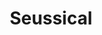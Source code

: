 ---
layout: productions
title: Seussical
year: 2006
image: 
image_credit: 
image_alt:
image_caption:
category: 
details:
  Theatre: Theatre Jacksonville
cast:
  Horton: Michael Lipp
crew:
external_links:
---